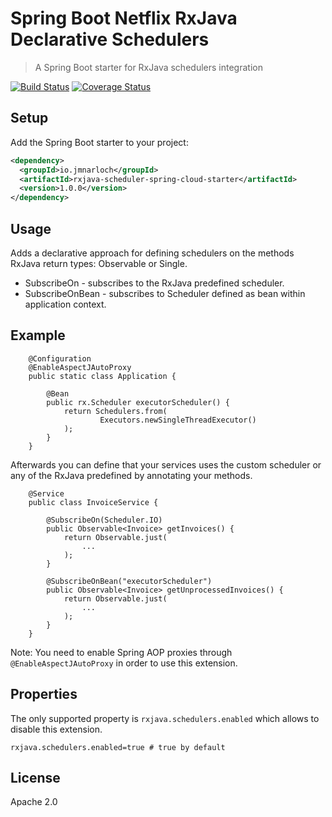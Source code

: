 # Spring Boot Netflix RxJava Declarative Schedulers

> A Spring Boot starter for RxJava schedulers integration

[![Build Status](https://travis-ci.org/jmnarloch/rxjava-scheduler-spring-cloud-starter.svg?branch=master)](https://travis-ci.org/jmnarloch/rxjava-scheduler-spring-cloud-starter)
[![Coverage Status](https://coveralls.io/repos/jmnarloch/rxjava-scheduler-spring-cloud-starter/badge.svg?branch=master&service=github)](https://coveralls.io/github/jmnarloch/rxjava-scheduler-spring-cloud-starter?branch=master)

## Setup

Add the Spring Boot starter to your project:

```xml
<dependency>
  <groupId>io.jmnarloch</groupId>
  <artifactId>rxjava-scheduler-spring-cloud-starter</artifactId>
  <version>1.0.0</version>
</dependency>
```

## Usage

Adds a declarative approach for defining schedulers on the methods RxJava return types: Observable or Single.

* SubscribeOn - subscribes to the RxJava predefined scheduler.
* SubscribeOnBean - subscribes to Scheduler defined as bean within application context.

## Example

```
    @Configuration
    @EnableAspectJAutoProxy
    public static class Application {

        @Bean
        public rx.Scheduler executorScheduler() {
            return Schedulers.from(
                    Executors.newSingleThreadExecutor()
            );
        }
    }
```

Afterwards you can define that your services uses the custom scheduler or any of the RxJava predefined by annotating
your methods.

```
    @Service
    public class InvoiceService {

        @SubscribeOn(Scheduler.IO)
        public Observable<Invoice> getInvoices() {
            return Observable.just(
                ...
            );
        }

        @SubscribeOnBean("executorScheduler")
        public Observable<Invoice> getUnprocessedInvoices() {
            return Observable.just(
                ...
            );
        }
    }
```

Note: You need to enable Spring AOP proxies through `@EnableAspectJAutoProxy` in order to use this extension.

## Properties

The only supported property is `rxjava.schedulers.enabled` which allows to disable this extension.

```
rxjava.schedulers.enabled=true # true by default
```

## License

Apache 2.0
